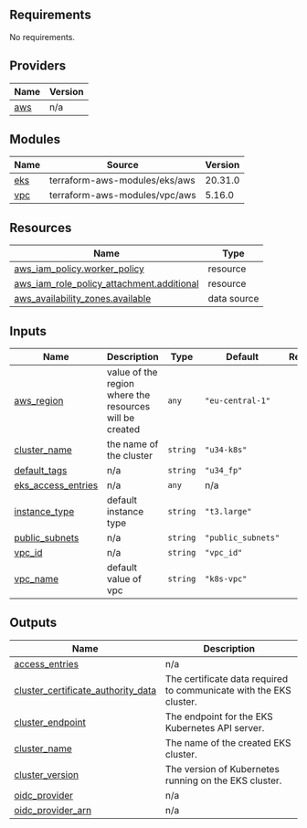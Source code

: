 <!-- BEGIN_TF_DOCS -->
## Requirements

No requirements.

## Providers

| Name | Version |
|------|---------|
| <a name="provider_aws"></a> [aws](#provider\_aws) | n/a |

## Modules

| Name | Source | Version |
|------|--------|---------|
| <a name="module_eks"></a> [eks](#module\_eks) | terraform-aws-modules/eks/aws | 20.31.0 |
| <a name="module_vpc"></a> [vpc](#module\_vpc) | terraform-aws-modules/vpc/aws | 5.16.0 |

## Resources

| Name | Type |
|------|------|
| [aws_iam_policy.worker_policy](https://registry.terraform.io/providers/hashicorp/aws/latest/docs/resources/iam_policy) | resource |
| [aws_iam_role_policy_attachment.additional](https://registry.terraform.io/providers/hashicorp/aws/latest/docs/resources/iam_role_policy_attachment) | resource |
| [aws_availability_zones.available](https://registry.terraform.io/providers/hashicorp/aws/latest/docs/data-sources/availability_zones) | data source |

## Inputs

| Name | Description | Type | Default | Required |
|------|-------------|------|---------|:--------:|
| <a name="input_aws_region"></a> [aws\_region](#input\_aws\_region) | value of the region where the resources will be created | `any` | `"eu-central-1"` | no |
| <a name="input_cluster_name"></a> [cluster\_name](#input\_cluster\_name) | the name of the cluster | `string` | `"u34-k8s"` | no |
| <a name="input_default_tags"></a> [default\_tags](#input\_default\_tags) | n/a | `string` | `"u34_fp"` | no |
| <a name="input_eks_access_entries"></a> [eks\_access\_entries](#input\_eks\_access\_entries) | n/a | `any` | n/a | yes |
| <a name="input_instance_type"></a> [instance\_type](#input\_instance\_type) | default instance type | `string` | `"t3.large"` | no |
| <a name="input_public_subnets"></a> [public\_subnets](#input\_public\_subnets) | n/a | `string` | `"public_subnets"` | no |
| <a name="input_vpc_id"></a> [vpc\_id](#input\_vpc\_id) | n/a | `string` | `"vpc_id"` | no |
| <a name="input_vpc_name"></a> [vpc\_name](#input\_vpc\_name) | default value of vpc | `string` | `"k8s-vpc"` | no |

## Outputs

| Name | Description |
|------|-------------|
| <a name="output_access_entries"></a> [access\_entries](#output\_access\_entries) | n/a |
| <a name="output_cluster_certificate_authority_data"></a> [cluster\_certificate\_authority\_data](#output\_cluster\_certificate\_authority\_data) | The certificate data required to communicate with the EKS cluster. |
| <a name="output_cluster_endpoint"></a> [cluster\_endpoint](#output\_cluster\_endpoint) | The endpoint for the EKS Kubernetes API server. |
| <a name="output_cluster_name"></a> [cluster\_name](#output\_cluster\_name) | The name of the created EKS cluster. |
| <a name="output_cluster_version"></a> [cluster\_version](#output\_cluster\_version) | The version of Kubernetes running on the EKS cluster. |
| <a name="output_oidc_provider"></a> [oidc\_provider](#output\_oidc\_provider) | n/a |
| <a name="output_oidc_provider_arn"></a> [oidc\_provider\_arn](#output\_oidc\_provider\_arn) | n/a |
<!-- END_TF_DOCS -->
